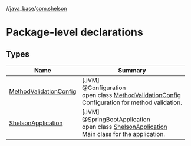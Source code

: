 //[java_base](../../index.md)/[com.shelson](index.md)

# Package-level declarations

## Types

| Name | Summary |
|---|---|
| [MethodValidationConfig](-method-validation-config/index.md) | [JVM]<br>@Configuration<br>open class [MethodValidationConfig](-method-validation-config/index.md)<br>Configuration for method validation. |
| [ShelsonApplication](-shelson-application/index.md) | [JVM]<br>@SpringBootApplication<br>open class [ShelsonApplication](-shelson-application/index.md)<br>Main class for the application. |
